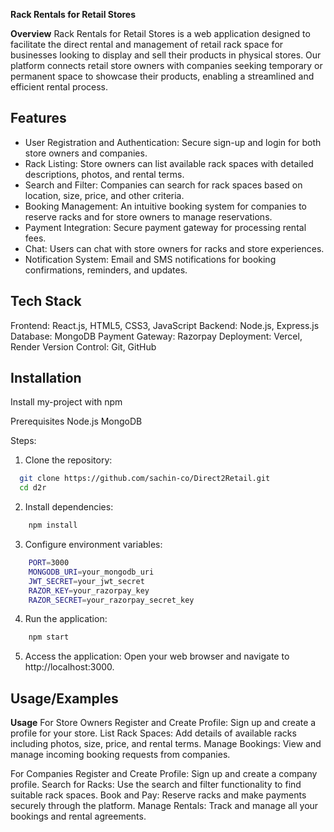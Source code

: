 **Rack Rentals for Retail Stores**

**Overview**
Rack Rentals for Retail Stores is a web application designed to facilitate the direct rental and management of retail rack space for businesses looking to display and sell their products in physical stores. Our platform connects retail store owners with companies seeking temporary or permanent space to showcase their products, enabling a streamlined and efficient rental process.

## Features

- User Registration and Authentication: Secure sign-up and login for both store owners and companies.
- Rack Listing: Store owners can list available rack spaces with detailed descriptions, photos, and rental terms.
- Search and Filter: Companies can search for rack spaces based on location, size, price, and other criteria.
- Booking Management: An intuitive booking system for companies to reserve racks and for store owners to manage reservations.
- Payment Integration: Secure payment gateway for processing rental fees.
- Chat: Users can chat with store owners for racks and store experiences.
- Notification System: Email and SMS notifications for booking confirmations, reminders, and updates.









## Tech Stack

Frontend: React.js, HTML5, CSS3, JavaScript
Backend: Node.js, Express.js
Database: MongoDB
Payment Gateway: Razorpay
Deployment: Vercel, Render
Version Control: Git, GitHub


## Installation

Install my-project with npm

Prerequisites
Node.js
MongoDB

Steps:
1. Clone the repository:
```bash
  git clone https://github.com/sachin-co/Direct2Retail.git
  cd d2r
```

2. Install dependencies:
```bash
    npm install
```

3. Configure environment variables:
```bash
    PORT=3000
    MONGODB_URI=your_mongodb_uri
    JWT_SECRET=your_jwt_secret
    RAZOR_KEY=your_razorpay_key
    RAZOR_SECRET=your_razorpay_secret_key
```

4. Run the application:
```bash
    npm start
```
5. Access the application:
Open your web browser and navigate to http://localhost:3000.



    
## Usage/Examples

**Usage**
For Store Owners
Register and Create Profile: Sign up and create a profile for your store.
List Rack Spaces: Add details of available racks including photos, size, price, and rental terms.
Manage Bookings: View and manage incoming booking requests from companies.

For Companies
Register and Create Profile: Sign up and create a company profile.
Search for Racks: Use the search and filter functionality to find suitable rack spaces.
Book and Pay: Reserve racks and make payments securely through the platform.
Manage Rentals: Track and manage all your bookings and rental agreements.

